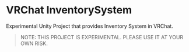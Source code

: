 # VRChat InventorySystem

Experimental Unity Project that provides Inventory System in VRChat.

> NOTE: THIS PROJECT IS EXPERIMENTAL. PLEASE USE IT AT YOUR OWN RISK.
